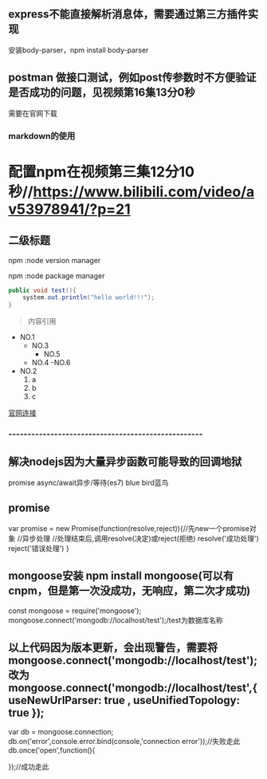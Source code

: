 ## express不能直接解析消息体，需要通过第三方插件实现
   安装body-parser，npm install body-parser


## postman 做接口测试，例如post传参数时不方便验证是否成功的问题，见视频第16集13分0秒
   需要在官网下载

### markdown的使用
# 配置npm在视频第三集12分10秒//https://www.bilibili.com/video/av53978941/?p=21
## 二级标题
npm :node version manager

npm :node package manager 
``` java
public void test(){
    system.out.println("hello world!!!");
} 
```
> 内容引用
+ NO.1
    + NO.3
        + NO.5
    + NO.4
    -NO.6
+ NO.2
    1. a
    2. b
    3. c

[官网连接](www.baidu.com)

### ---------------------------------------------------

## 解决nodejs因为大量异步函数可能导致的回调地狱
promise
async/await异步/等待(es7)
blue bird蓝鸟

## promise
  var promise = new Promise(function(resolve,reject)){//先new一个promise对象
      //异步处理
      //处理结束后,调用resolve(决定)或reject(拒绝)
      resolve('成功处理')
      reject('错误处理')
  } 

## mongoose安装 npm install mongoose(可以有cnpm，但是第一次没成功，无响应，第二次才成功)
const mongoose = require('mongoose');
mongoose.connect('mongodb://localhost/test');/test为数据库名称

## 以上代码因为版本更新，会出现警告，需要将mongoose.connect('mongodb://localhost/test');改为mongoose.connect('mongodb://localhost/test',{ useNewUrlParser: true , useUnifiedTopology: true });

var db = mongoose.connection;
db.on('error',console.error.bind(console,'connection error'));//失败走此
db.once('open',function(){
    
});//成功走此


